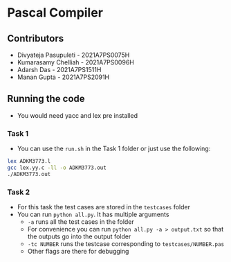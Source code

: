 # Pascal Compiler 

## Contributors
- Divyateja Pasupuleti - 2021A7PS0075H
- Kumarasamy Chelliah - 2021A7PS0096H
- Adarsh Das - 2021A7PS1511H
- Manan Gupta - 2021A7PS2091H

## Running the code
- You would need yacc and lex pre installed

### Task 1
- You can use the `run.sh` in the Task 1 folder or just use the following:
```sh
lex ADKM3773.l
gcc lex.yy.c -ll -o ADKM3773.out
./ADKM3773.out
```

### Task 2
- For this task the test cases are stored in the `testcases` folder
- You can run `python all.py`. It has multiple arguments
  - `-a` runs all the test cases in the folder 
  - For convenience you can run `python all.py -a > output.txt` so that the outputs go into the output folder
  - `-tc NUMBER` runs the testcase corresponding to `testcases/NUMBER.pas`
  - Other flags are there for debugging